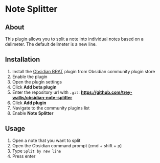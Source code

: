 # Note Splitter

## About

This plugin allows you to split a note into individual notes based on a delimeter. The default delimeter is a new line.

## Installation

1. Install the [Obsidian BRAT](https://github.com/TfTHacker/obsidian42-brat) plugin from Obsidian community plugin store
2. Enable the plugin
3. Open the plugin settings
4. Click **Add beta plugin**
5. Enter the repository url with `.git`: **https://github.com/trey-wallis/obsidian-note-splitter**
6. Click **Add plugin**
7. Navigate to the community plugins list
8. Enable **Note Splitter**

## Usage

1. Open a note that you want to split
2. Open the Obsidian command prompt (cmd + shift + p)
3. Type `Split by new line`
4. Press enter
